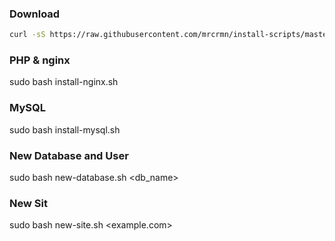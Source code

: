 ### Download
```sh
curl -sS https://raw.githubusercontent.com/mrcrmn/install-scripts/master/download.sh | sudo bash
```

### PHP & nginx
sudo bash install-nginx.sh

### MySQL
sudo bash install-mysql.sh

### New Database and User
sudo bash new-database.sh <db_name>

### New Sit
sudo bash new-site.sh <example.com>
